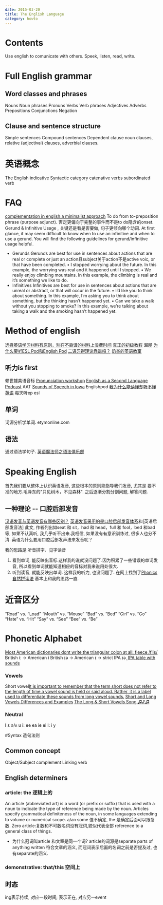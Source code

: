 ```yaml
---
date: 2015-03-20
title: The English Language
category: howto
---
```

# Contents
Use english to comunicate with others.
Speek, listen, read, write.

# Full English grammar
## Word classes and phrases
Nouns
Noun phrases
Pronuns
Verbs
Verb phrases
Adjectives
Adverbs
Prepositions
Conjunctions
Negation
## Clause and sentence structure
Simple sentences
Compound sentences
Dependent clause
noun clauses, 
relative (adjectival) clauses, 
adverbial clauses.

# 英语概念
The English indicative
Syntactic category
catenative verbs 
subordinated verb

# FAQ
[complementation in english a minimalist approach](http://ebooks.unibuc.ro/filologie/cornilescu/cuprins.htm)
To do from to-preposition phrase (purpose adjunct).
否定更偏向于完整的事件而不是to do隐含的onset.
Gerund & Infinitive Usage , 关键还是看是否要做, 句子更倾向哪个动词.
At first glance, it may seem difficult to know when to use an infinitive and when to use a gerund. 
You will find the following guidelines for gerund/infinitive usage helpful.
* Gerunds
Gerunds are best for use in sentences about actions that are real or complete or just an action且subject关于action不是active voic, or that have been completed.
• I stopped worrying about the future.
In this example, the worrying was real and it happened until I stopped.
• We really enjoy climbing mountains.
In this example, the climbing is real and it’s something we like to do.
* Infinitives
Infinitives are best for use in sentences about actions that are unreal or abstract, or that will occur in the future.
• I’d like you to think about something.
In this example, I’m asking you to think about something, but the thinking hasn’t happened yet.
• Can we take a walk without you stopping to smoke?
In this example, we’re talking about taking a walk and the smoking hasn’t happened yet.

# Method of english
[选择英语学习材料有原则，别在不靠谱的材料上浪费时间](http://daily.zhihu.com/story/2471810)
[真正的初级教程](http://site.douban.com/195274/widget/notes/11672161/note/323335577/)
漏屋
[为什么要听ESL Pod和English Pod](http://www.douban.com/group/topic/16946115/)
[二语习得理论靠谱吗？](http://www.zhihu.com/question/20274480)
[奶爸的英语教室](http://site.douban.com/195274/widget/notes/11672256/note/249929892/)

## 听力is first
赖世雄美语音标
[Pronunciation workshop](http://www.youku.com/playlist_show/id_5241166.html)
[English as a Second Language Podcast](https://www.eslpod.com/website/show_all.php?cat_id=-59456&low_rec=1600)
AAT
[Sounds of Speech in Iowa](http://www.uiowa.edu/~acadtech/phonetics/english/english.html)
Englishpod
[我为什么能读懂却听不懂英语](http://www.jlrtvu.jl.cn/xb/file.asp?fileid=20101040001)
每天听ep esl

## 单词
词源分析学单词.
etymonline.com

## 语法
通过语法学句子.
[英语魔法师之语法俱乐部](http://book.douban.com/subject/1014914/)

# Speaking English
首先我们要从整体上认识英语发音, 这些根本的原则能指导我们发音, 尤其是
要不准的地方.毛泽东的"只见树木，不见森林". 之后逐渐分割分割问题, 解答问题.
## 一种理论 -- 口腔后部发音
[汉语发音与英语发音有哪些区别？](http://wy.wenyisoft.com/english2.0/jsp/art.do?method=detail&id=189&link11=%E7%AD%96%E7%95%A5%E6%8C%87%E5%AF%BC&fg1=%2F&link22=%E5%8F%A3%E8%AF%AD%E7%AD%96%E7%95%A5%E6%8C%87%E5%AF%BC&idd=89&iddd=186&left=2&cate=89)
[英语发音采用的是口腔后部发音体系](http://blog.ifeng.com/article/21032264.html)和[英语后部发音法]
此文, 作者列出如seat 和 sit，had 和 head，full 和 fool，bed 和bad等, 如果不认真听,
我几乎听不出来.我相信, 如果没有有意识训练过, 很多人也分不清.
英语为什么要用口腔后部发声法来发音呢？



我的思路是:听音拼字、见字读音
1. 看到单词, 能反映出音标.这样我的说就没问题了.因为积累了一些错误的单词发音,
所以看到单词就能知道相应的音标对我来说用处很大.
2. 听到读音, 就能反映出单词. 这样我的听力, 也没问题了.
在网上找到了[Phonics 自然拼读法](http://en.wikipedia.org/wiki/Phonics)
基本上和我的思路一直.

# 近音区分
“Road” vs. “Load”
“Mouth” vs. “Mouse”
“Bad” vs. “Bed”
“Girl” vs. “Go”
“Hate” vs. “Hit” “Say” vs. “See” “Bee” vs. “Be” 

# Phonetic Alphabet
[Most American dictionaries dont write the triangular colon at all: fleece /flis/](http://teflpedia.com/IPA_phoneme_/i%CB%90/)
British iː -> American i
British ɪə -> American ɪ -> strict IPA ɪə ̯ 
[IPA table with sounds](http://www.internationalphoneticalphabet.org/ipa-sounds/ipa-chart-with-sounds/)

### Vowels
Short vowel[It is important to remember that the term short does not refer to the length of time a vowel sound is held or said aloud.  Rather, it is a label used to differentiate these sounds from long vowel sounds.](https://blog.udemy.com/american-english-pronunciation-2/)
[Short and Long Vowels Differences and Examples](https://blog.udemy.com/short-and-long-vowel-differences/)
[The Long & Short Vowels Song ♫♪♫](https://www.youtube.com/watch?v=4TjcT7Gto3U)

### Neutral
I ɛ ə/ʌ ʊ
i: ee ea ie ei 
I: i y

#Syntax 造句法则
## Common concept
Object/Subject complement
Linking verb

## English determiners
### article: the 逻辑上的
An article (abbreviated art) is a word (or prefix or suffix) that is used with 
a noun to indicate the type of reference being made by the noun. 
Articles specify grammatical definiteness of the noun, 
in some languages extending to volume or numerical scope. 
a/an some 值不确定, the 是确定后面可以跟复数. 
Zero article:复数和不可数名词没有冠词,貌似代表全部 reference to a general class of things. 

* 为什么冠词叫article 和文章是同一个词?
article的词源是separate parts of anything written 符合文章的涵义, 
而冠词表示后面的名词之前是否提及过, 也有separate的涵义.
### demonstrative: that/this 空间上

## 时态
ing表示持续, 对应一段时间; 表示正在, 对应另一event

